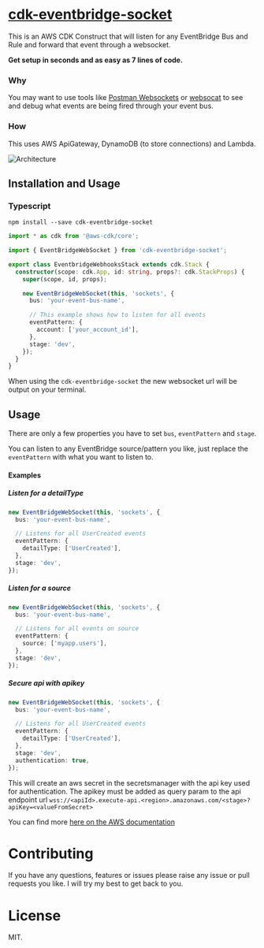 # [cdk-eventbridge-socket](https://boyney123.github.io/cdk-eventbridge-socket/)

This is an AWS CDK Construct that will listen for any EventBridge Bus and Rule and forward that event through a websocket.

**Get setup in seconds and as easy as 7 lines of code.**

### Why

You may want to use tools like [Postman Websockets](https://blog.postman.com/postman-supports-websocket-apis/) or [websocat](https://github.com/vi/websocat) to see and debug what events are being fired through your event bus.

### How

This uses AWS ApiGateway, DynamoDB (to store connections) and Lambda.

![Architecture](architecture.png)

## Installation and Usage

### Typescript

```console
npm install --save cdk-eventbridge-socket
```

```typescript
import * as cdk from '@aws-cdk/core';

import { EventBridgeWebSocket } from 'cdk-eventbridge-socket';

export class EventbridgeWebhooksStack extends cdk.Stack {
  constructor(scope: cdk.App, id: string, props?: cdk.StackProps) {
    super(scope, id, props);

    new EventBridgeWebSocket(this, 'sockets', {
      bus: 'your-event-bus-name',

      // This example shows how to listen for all events
      eventPattern: {
        account: ['your_account_id'],
      },
      stage: 'dev',
    });
  }
}
```

When using the `cdk-eventbridge-socket` the new websocket url will be output on your terminal.

## Usage

There are only a few properties you have to set `bus`, `eventPattern` and `stage`.

You can listen to any EventBridge source/pattern you like, just replace the `eventPattern` with what you want to listen to.

#### Examples

##### Listen for a detailType

```typescript
new EventBridgeWebSocket(this, 'sockets', {
  bus: 'your-event-bus-name',

  // Listens for all UserCreated events
  eventPattern: {
    detailType: ['UserCreated'],
  },
  stage: 'dev',
});
```

##### Listen for a source

```typescript
new EventBridgeWebSocket(this, 'sockets', {
  bus: 'your-event-bus-name',

  // Listens for all events on source
  eventPattern: {
    source: ['myapp.users'],
  },
  stage: 'dev',
});
```

##### Secure api with apikey

```typescript
new EventBridgeWebSocket(this, 'sockets', {
  bus: 'your-event-bus-name',

  // Listens for all UserCreated events
  eventPattern: {
    detailType: ['UserCreated'],
  },
  stage: 'dev',
  authentication: true,
});
```

This will create an aws secret in the secretsmanager with the api key used for authentication. The apikey must be added as query param to the api endpoint url `wss://<apiId>.execute-api.<region>.amazonaws.com/<stage>?apiKey=<valueFromSecret>`

You can find more [here on the AWS documentation](https://docs.aws.amazon.com/cdk/api/latest/docs/@aws-cdk_aws-events.EventPattern.html)

# Contributing

If you have any questions, features or issues please raise any issue or pull requests you like. I will try my best to get back to you.

# License

MIT.
